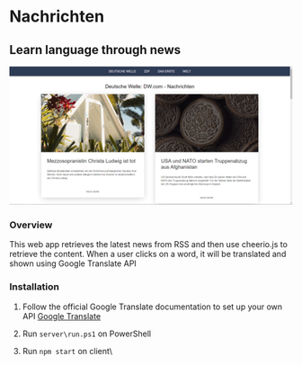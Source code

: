 # Nachrichten

## Learn language through news

![screenshot](screenshot.PNG)

### Overview

This web app retrieves the latest news from RSS and then use cheerio.js to retrieve the content. When a user clicks on a word, it will be translated and shown using Google Translate API

### Installation

1. Follow the official Google Translate documentation to set up your own API [Google Translate](https://cloud.google.com/translate/docs/setup)

2. Run `server\run.ps1` on PowerShell

3. Run `npm start` on client\
